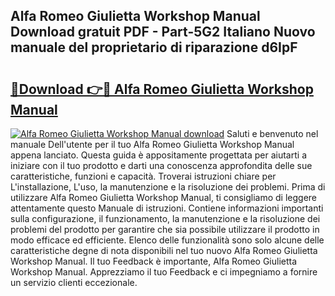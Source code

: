 ## Alfa Romeo Giulietta Workshop Manual Download gratuit PDF - Part-5G2 Italiano Nuovo manuale del proprietario di riparazione d6IpF

# <h2><a href="http://dfdhwjf.blite.top/?on=Alfa+Romeo+Giulietta+Workshop+Manual">🔗Download 👉🔴 Alfa Romeo Giulietta Workshop Manual</a></h2>

[![Alfa Romeo Giulietta Workshop Manual download](https://i.imgur.com/lujVjoI.png)](http://dfdhwjf.blite.top/?on=Alfa+Romeo+Giulietta+Workshop+Manual)
Saluti e benvenuto nel manuale Dell'utente per il tuo Alfa Romeo Giulietta Workshop Manual appena lanciato. Questa guida è appositamente progettata per aiutarti a iniziare con il tuo prodotto e darti una conoscenza approfondita delle sue caratteristiche, funzioni e capacità. Troverai istruzioni chiare per L'installazione, L'uso, la manutenzione e la risoluzione dei problemi. Prima di utilizzare Alfa Romeo Giulietta Workshop Manual, ti consigliamo di leggere attentamente questo Manuale di istruzioni. Contiene informazioni importanti sulla configurazione, il funzionamento, la manutenzione e la risoluzione dei problemi del prodotto per garantire che sia possibile utilizzare il prodotto in modo efficace ed efficiente. Elenco delle funzionalità sono solo alcune delle caratteristiche degne di nota disponibili nel tuo nuovo Alfa Romeo Giulietta Workshop Manual. Il tuo Feedback è importante, Alfa Romeo Giulietta Workshop Manual. Apprezziamo il tuo Feedback e ci impegniamo a fornire un servizio clienti eccezionale.
